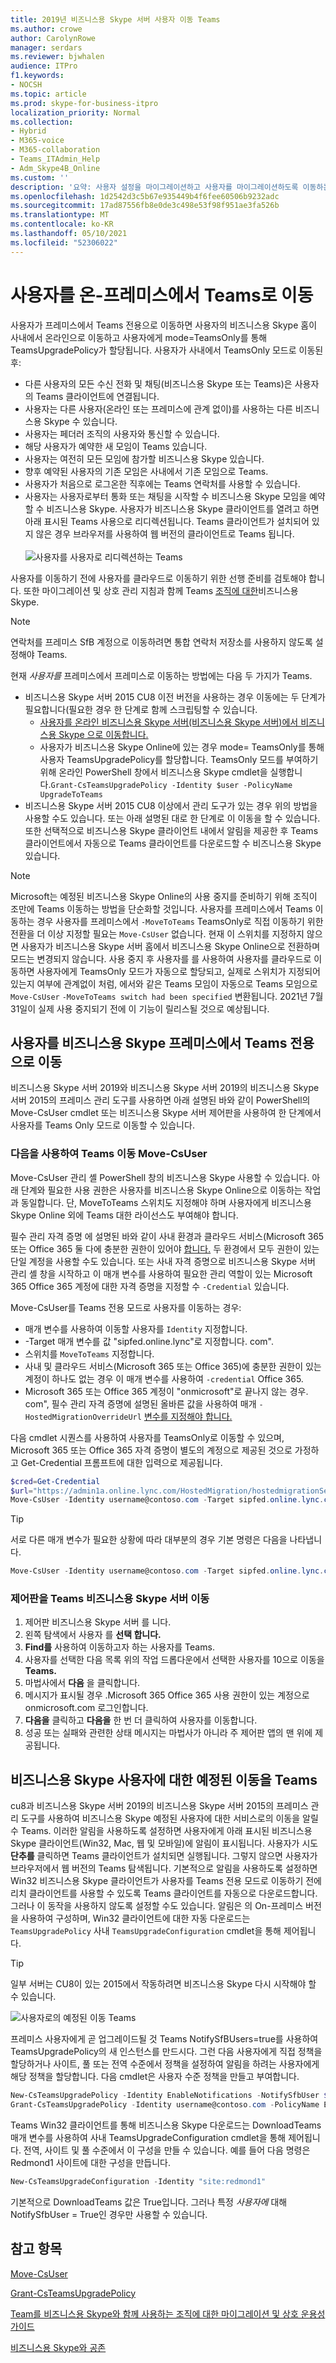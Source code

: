 ```yaml
---
title: 2019년 비즈니스용 Skype 서버 사용자 이동 Teams
ms.author: crowe
author: CarolynRowe
manager: serdars
ms.reviewer: bjwhalen
audience: ITPro
f1.keywords:
- NOCSH
ms.topic: article
ms.prod: skype-for-business-itpro
localization_priority: Normal
ms.collection:
- Hybrid
- M365-voice
- M365-collaboration
- Teams_ITAdmin_Help
- Adm_Skype4B_Online
ms.custom: ''
description: '요약: 사용자 설정을 마이그레이션하고 사용자를 마이그레이션하도록 이동하는 Teams.'
ms.openlocfilehash: 1d2542d3c5b67e935449b4f6fee60506b9232adc
ms.sourcegitcommit: 17ad87556fb8e0de3c498e53f98f951ae3fa526b
ms.translationtype: MT
ms.contentlocale: ko-KR
ms.lasthandoff: 05/10/2021
ms.locfileid: "52306022"
---
```

# <a name="move-users-from-on-premises-to-teams"></a>사용자를 온-프레미스에서 Teams로 이동

사용자가 프레미스에서 Teams 전용으로 이동하면 사용자의 비즈니스용 Skype 홈이 사내에서 온라인으로 이동하고 사용자에게 mode=TeamsOnly를 통해 TeamsUpgradePolicy가 할당됩니다.  사용자가 사내에서 TeamsOnly 모드로 이동된 후:

- 다른 사용자의 모든 수신 전화 및 채팅(비즈니스용 Skype 또는 Teams)은 사용자의 Teams 클라이언트에 연결됩니다.
- 사용자는 다른 사용자(온라인 또는 프레미스에 관계 없이)를 사용하는 다른 비즈니스용 Skype 수 있습니다.
- 사용자는 페더러 조직의 사용자와 통신할 수 있습니다.
- 해당 사용자가 예약한 새 모임이 Teams 있습니다.
- 사용자는 여전히 모든 모임에 참가할 비즈니스용 Skype 있습니다.
- 향후 예약된 사용자의 기존 모임은 사내에서 기존 모임으로 Teams.
- 사용자가 처음으로 로그온한 직후에는 Teams 연락처를 사용할 수 있습니다.
- 사용자는 사용자로부터 통화 또는 채팅을 시작할 수 비즈니스용 Skype 모임을 예약할 수 비즈니스용 Skype. 사용자가 비즈니스용 Skype 클라이언트를 열려고 하면 아래 표시된 Teams 사용으로 리디렉션됩니다. Teams 클라이언트가 설치되어 있지 않은 경우 브라우저를 사용하여 웹 버전의 클라이언트로 Teams 됩니다.<br><br>
    ![사용자를 사용자로 리디렉션하는 Teams](../media/go-to-teams-page.png)

사용자를 이동하기 전에 사용자를 클라우드로 이동하기 위한 선행 준비를 검토해야 합니다. [](move-users-between-on-premises-and-cloud.md#prerequisites) 또한 마이그레이션 및 상호 관리 지침과 함께 Teams [조직에 대한](/microsoftteams/migration-interop-guidance-for-teams-with-skype)비즈니스용 Skype.


> [!NOTE]
> 연락처를 프레미스 SfB 계정으로 이동하려면 통합 연락처 저장소를 사용하지 않도록 설정해야 Teams.


현재 *사용자를* 프레미스에서 프레미스로 이동하는 방법에는 다음 두 가지가 Teams.

- 비즈니스용 Skype 서버 2015 CU8 이전 버전을 사용하는 경우 이동에는 두 단계가 필요합니다(필요한 경우 한 단계로 함께 스크립팅할 수 있습니다.
  - [사용자를 온라인 비즈니스용 Skype 서버(비즈니스용 Skype 서버)에서 비즈니스용 Skype 으로 이동합니다.](move-users-from-on-premises-to-skype-for-business-online.md)
  - 사용자가 비즈니스용 Skype Online에 있는 경우 mode= TeamsOnly를 통해 사용자 TeamsUpgradePolicy를 할당합니다. TeamsOnly 모드를 부여하기 위해 온라인 PowerShell 창에서 비즈니스용 Skype cmdlet을 실행합니다.`Grant-CsTeamsUpgradePolicy -Identity $user -PolicyName UpgradeToTeams`
- 비즈니스용 Skype 서버 2015 CU8 이상에서 관리 도구가 있는 경우 위의 방법을 사용할 수도 있습니다. 또는 아래 설명된 대로 한 단계로 이 이동을 할 수 있습니다. 또한 선택적으로 비즈니스용 Skype 클라이언트 내에서 알림을 제공한 후 Teams 클라이언트에서 자동으로 Teams 클라이언트를 다운로드할 수 비즈니스용 Skype 있습니다.

> [!NOTE]
> Microsoft는 예정된 비즈니스용 Skype Online의 사용 중지를 준비하기 위해 조직이 조만에 Teams 이동하는 방법을 단순화할 것입니다. 사용자를 프레미스에서 Teams 이동하는 경우 사용자를 프레미스에서 `-MoveToTeams` TeamsOnly로 직접 이동하기 위한 전환을 더 이상 지정할 필요는 `Move-CsUser` 없습니다. 현재 이 스위치를 지정하지 않으면 사용자가 비즈니스용 Skype 서버 홈에서 비즈니스용 Skype Online으로 전환하며 모드는 변경되지 않습니다. 사용 중지 후 사용자를 를 사용하여 사용자를 클라우드로 이동하면 사용자에게 TeamsOnly 모드가 자동으로 할당되고, 실제로 스위치가 지정되어 있는지 여부에 관계없이 처럼, 에서와 같은 Teams 모임이 자동으로 Teams 모임으로 `Move-CsUser` `-MoveToTeams switch had been specified` 변환됩니다. 2021년 7월 31일이 실제 사용 중지되기 전에 이 기능이 릴리스될 것으로 예상됩니다.

## <a name="move-a-user-directly-from-skype-for-business-on-premises-to-teams-only"></a>사용자를 비즈니스용 Skype 프레미스에서 Teams 전용으로 이동

비즈니스용 Skype 서버 2019와 비즈니스용 Skype 서버 2019의 비즈니스용 Skype 서버 2015의 프레미스 관리 도구를 사용하면 아래 설명된 바와 같이 PowerShell의 Move-CsUser cmdlet 또는 비즈니스용 Skype 서버 제어판을 사용하여 한 단계에서 사용자를 Teams Only 모드로 이동할 수 있습니다.

### <a name="move-to-teams-using-move-csuser"></a>다음을 사용하여 Teams 이동 Move-CsUser

Move-CsUser 관리 셸 PowerShell 창의 비즈니스용 Skype 사용할 수 있습니다. 아래 단계와 필요한 사용 권한은 사용자를 비즈니스용 Skype Online으로 이동하는 작업과 동일합니다. 단, MoveToTeams 스위치도 지정해야 하며 사용자에게 비즈니스용 Skype Online 외에 Teams 대한 라이선스도 부여해야 합니다.

필수 관리 자격 증명 에 설명된 바와 같이 사내 환경과 클라우드 서비스(Microsoft 365 또는 Office 365 둘 다에 충분한 권한이 있어야 [합니다.](move-users-between-on-premises-and-cloud.md#required-administrative-credentials) 두 환경에서 모두 권한이 있는 단일 계정을 사용할 수도 있습니다. 또는 사내 자격 증명으로 비즈니스용 Skype 서버 관리 셸 창을 시작하고 이 매개 변수를 사용하여 필요한 관리 역할이 있는 Microsoft 365 Office 365 계정에 대한 자격 증명을 지정할 수 `-Credential` 있습니다.

Move-CsUser를 Teams 전용 모드로 사용자를 이동하는 경우:

- 매개 변수를 사용하여 이동할 사용자를 `Identity` 지정합니다.
- -Target 매개 변수를 값 "sipfed.online.lync"로 지정합니다. <span> com".
- 스위치를 `MoveToTeams` 지정합니다.
- 사내 및 클라우드 서비스(Microsoft 365 또는 Office 365)에 충분한 권한이 있는 계정이 하나도 없는 경우 이 매개 변수를 사용하여 `-credential` Office 365.
- Microsoft 365 또는 Office 365 계정이 "onmicrosoft"로 끝나지 않는 경우. <span> com", 필수 관리 자격 증명에 설명된 올바른 값을 사용하여 매개 `-HostedMigrationOverrideUrl` [변수를 지정해야 합니다.](move-users-between-on-premises-and-cloud.md#required-administrative-credentials)

다음 cmdlet 시퀀스를 사용하여 사용자를 TeamsOnly로 이동할 수 있으며, Microsoft 365 또는 Office 365 자격 증명이 별도의 계정으로 제공된 것으로 가정하고 Get-Credential 프롬프트에 대한 입력으로 제공됩니다.

  ```powershell
  $cred=Get-Credential
  $url="https://admin1a.online.lync.com/HostedMigration/hostedmigrationService.svc"
  Move-CsUser -Identity username@contoso.com -Target sipfed.online.lync.com -MoveToTeams -Credential $cred -HostedMigrationOverrideUrl $url
  ```

> [!TIP]
> 서로 다른 매개 변수가 필요한 상황에 따라 대부분의 경우 기본 명령은 다음을 나타냅니다.

```powershell
Move-CsUser -Identity username@contoso.com -Target sipfed.online.lync.com -MoveToTeams -UseOAuth -HostedMigrationOverrideUrl $url
```

### <a name="move-to-teams-using-skype-for-business-server-control-panel"></a>제어판을 Teams 비즈니스용 Skype 서버 이동

1. 제어판 비즈니스용 Skype 서버 를 니다.
2. 왼쪽 탐색에서 사용자 를 **선택 합니다.**
3. **Find를** 사용하여 이동하고자 하는 사용자를 Teams.
4. 사용자를 선택한 다음 목록 위의 작업  드롭다운에서 선택한 사용자를 10으로 이동을 **Teams.**
5. 마법사에서 **다음** 을 클릭합니다.
6. 메시지가 표시될 경우 .Microsoft 365 Office 365 사용 권한이 있는 계정으로 onmicrosoft.com 로그인합니다.
7. **다음을** 클릭하고 **다음을** 한 번 더 클릭하여 사용자를 이동합니다.
8. 성공 또는 실패와 관련한 상태 메시지는 마법사가 아니라 주 제어판 앱의 맨 위에 제공됩니다.

## <a name="notify-your-skype-for-business-on-premises-users-of-the-upcoming-move-to-teams"></a>비즈니스용 Skype 사용자에 대한 예정된 이동을 Teams

cu8과 비즈니스용 Skype 서버 2019의 비즈니스용 Skype 서버 2015의 프레미스 관리 도구를 사용하여 비즈니스용 Skype 예정된 사용자에 대한 서비스로의 이동을 알릴 수 Teams. 이러한 알림을 사용하도록 설정하면 사용자에게 아래 표시된 비즈니스용 Skype 클라이언트(Win32, Mac, 웹 및 모바일)에 알림이 표시됩니다. 사용자가 시도 **단추를** 클릭하면 Teams 클라이언트가 설치되면 실행됩니다. 그렇지 않으면 사용자가 브라우저에서 웹 버전의 Teams 탐색됩니다. 기본적으로 알림을 사용하도록 설정하면 Win32 비즈니스용 Skype 클라이언트가 사용자를 Teams 전용 모드로 이동하기 전에 리치 클라이언트를 사용할 수 있도록 Teams 클라이언트를 자동으로 다운로드합니다. 그러나 이 동작을 사용하지 않도록 설정할 수도 있습니다.  알림은 의 On-프레미스 버전을 사용하여 구성하며, Win32 클라이언트에 대한 자동 다운로드는 `TeamsUpgradePolicy` 사내 `TeamsUpgradeConfiguration` cmdlet을 통해 제어됩니다.

> [!TIP]
> 일부 서버는 CU8이 있는 2015에서 작동하려면 비즈니스용 Skype 다시 시작해야 할 수 있습니다.

![사용자로의 예정된 이동 Teams](../media/teams-upgrade-notification.png)

프레미스 사용자에게 곧 업그레이드될 것 Teams NotifySfBUsers=true를 사용하여 TeamsUpgradePolicy의 새 인스턴스를 만드시다. 그런 다음 사용자에게 직접 정책을 할당하거나 사이트, 풀 또는 전역 수준에서 정책을 설정하여 알림을 하려는 사용자에게 해당 정책을 할당합니다. 다음 cmdlet은 사용자 수준 정책을 만들고 부여합니다.

```powershell
New-CsTeamsUpgradePolicy -Identity EnableNotifications -NotifySfbUser $true
Grant-CsTeamsUpgradePolicy -Identity username@contoso.com -PolicyName EnableNotifications
```

Teams Win32 클라이언트를 통해 비즈니스용 Skype 다운로드는 DownloadTeams 매개 변수를 사용하여 사내 TeamsUpgradeConfiguration cmdlet을 통해 제어됩니다. 전역, 사이트 및 풀 수준에서 이 구성을 만들 수 있습니다. 예를 들어 다음 명령은 Redmond1 사이트에 대한 구성을 만듭니다.

```powershell
New-CsTeamsUpgradeConfiguration -Identity "site:redmond1"
```

기본적으로 DownloadTeams 값은 True입니다. 그러나 특정 *사용자에* 대해 NotifySfbUser = True인 경우만 사용할 수 있습니다.

## <a name="see-also"></a>참고 항목

[Move-CsUser](/powershell/module/skype/move-csuser)

[Grant-CsTeamsUpgradePolicy](/powershell/module/skype/grant-csteamsupgradepolicy
)

[Team를 비즈니스용 Skype와 함께 사용하는 조직에 대한 마이그레이션 및 상호 운용성 가이드](/microsoftteams/migration-interop-guidance-for-teams-with-skype)

[비즈니스용 Skype와 공존](/microsoftteams/coexistence-chat-calls-presence)
